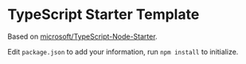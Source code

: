 # TypeScript Starter Template

Based on [microsoft/TypeScript-Node-Starter](https://github.com/microsoft/TypeScript-Node-Starter).

Edit `package.json` to add your information, run `npm install` to initialize.
